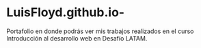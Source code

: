 # LuisFloyd.github.io-
Portafolio en donde podrás ver mis trabajos realizados en el curso Introducción al desarrollo web en Desafío LATAM.
